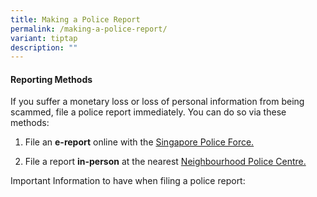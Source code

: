 ```yaml
---
title: Making a Police Report
permalink: /making-a-police-report/
variant: tiptap
description: ""
---
```

<h4>Reporting Methods</h4>
<p>If you suffer a monetary loss or loss of personal information from being
scammed, file a police report immediately. You can do so via these methods:</p>
<ol data-tight="true" class="tight">
<li>
<p>File an <strong>e-report</strong> online with the <a href="https://eservices1.police.gov.sg/phub/eservices/landingpage/police-report" rel="noopener noreferrer nofollow" target="_blank">Singapore Police Force.</a>
</p>
</li>
<li>
<p>File a report <strong>in-person</strong> at the nearest <a href="https://www.police.gov.sg/Contact-Us" rel="noopener noreferrer nofollow" target="_blank">Neighbourhood Police Centre.</a>
</p>
</li>
</ol>
<p></p>
<p>Important Information to have when filing a police report:</p>
<p></p>